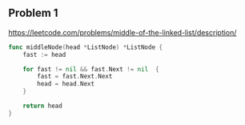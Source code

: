 ## Problem 1
https://leetcode.com/problems/middle-of-the-linked-list/description/

```go
func middleNode(head *ListNode) *ListNode {
    fast := head

    for fast != nil && fast.Next != nil  {
        fast = fast.Next.Next
        head = head.Next
    }

    return head
}
```

